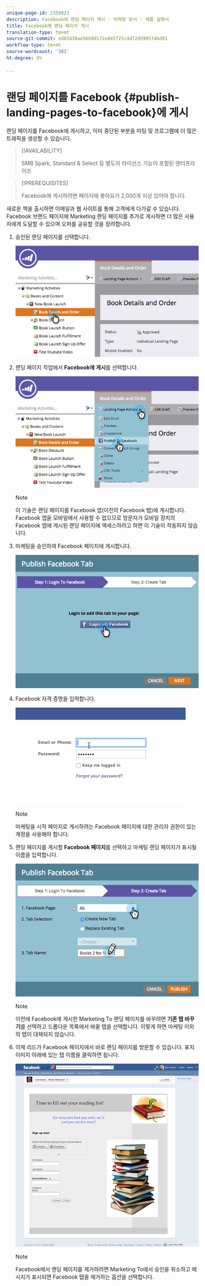 ```yaml
---
unique-page-id: 2359823
description: Facebook에 랜딩 페이지 게시 - 마케팅 문서 - 제품 설명서
title: Facebook에 랜딩 페이지 게시
translation-type: tm+mt
source-git-commit: ed83438ae5660d172e845f25c4d72d599574bd91
workflow-type: tm+mt
source-wordcount: '301'
ht-degree: 0%

---
```



# 랜딩 페이지를 Facebook {#publish-landing-pages-to-facebook}에 게시

랜딩 페이지를 Facebook에 게시하고, 이미 중단된 부분을 미팅 및 프로그램에 더 많은 트래픽을 생성할 수 있습니다.

>[!AVAILABILITY]
>
>SMB Spark, Standard &amp; Select 등 별도의 라이선스 기능이 포함된 엔터프라이즈

>[!PREREQUISITES]
>
>Facebook에 게시하려면 페이지에 좋아요가 2,000개 이상 있어야 합니다.

새로운 책을 출시하면 이메일과 웹 사이트를 통해 고객에게 다가갈 수 있습니다. Facebook 브랜드 페이지에 Marketing 랜딩 페이지를 추가로 게시하면 더 많은 사용자에게 도달할 수 있으며 오퍼를 공유할 것을 장려합니다.

1. 승인된 랜딩 페이지를 선택합니다.

   ![](assets/image2015-4-22-16-3a53-3a46.png)

1. 랜딩 페이지 작업에서 **Facebook에 게시**&#x200B;를 선택합니다.

   ![](assets/image2015-4-22-16-3a54-3a55.png)

   >[!NOTE]
   >
   >이 기술은 랜딩 페이지를 Facebook 앱(이전의 Facebook 탭)에 게시합니다. Facebook 앱을 모바일에서 사용할 수 없으므로 방문자가 모바일 장치의 Facebook 앱에 게시된 랜딩 페이지에 액세스하려고 하면 이 기술이 작동하지 않습니다.

1. 마케팅을 승인하여 Facebook 페이지에 게시합니다.

   ![](assets/image2015-4-22-18-3a27-3a14.png)

1. Facebook 자격 증명을 입력합니다.

   ![](assets/image2015-4-22-18-3a29-3a57.png)

   >[!NOTE]
   >
   >마케팅을 시작 페이지로 게시하려는 Facebook 페이지에 대한 관리자 권한이 있는 계정을 사용해야 합니다.

1. 랜딩 페이지를 게시할 **Facebook 페이지**&#x200B;를 선택하고 마케팅 랜딩 페이지가 표시될 이름을 입력합니다.

   ![](assets/image2015-4-22-18-3a31-3a39.png)

   >[!NOTE]
   >
   >이전에 Facebook에 게시한 Marketing To 랜딩 페이지를 바꾸려면 **기존 탭 바꾸기**&#x200B;를 선택하고 드롭다운 목록에서 바꿀 탭을 선택합니다. 이렇게 하면 마케팅 이외의 탭이 대체되지 않습니다.

1. 이제 리드가 Facebook 페이지에서 바로 랜딩 페이지를 방문할 수 있습니다. 표지 이미지 아래에 있는 탭 이름을 클릭하면 됩니다.

   ![](assets/image2015-4-22-18-3a42-3a15.png)

   >[!NOTE]
   >
   >Facebook에서 랜딩 페이지를 제거하려면 Marketing To에서 승인을 취소하고 메시지가 표시되면 Facebook 탭을 제거하는 옵션을 선택합니다.
